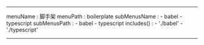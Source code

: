 ---

menuName : 脚手架
menuPath : boilerplate
subMenusName : 
    - babel
    - typescript
subMenusPath : 
    - babel
    - typescript
includes() : 
    - './babel'
    - './typescript'

---